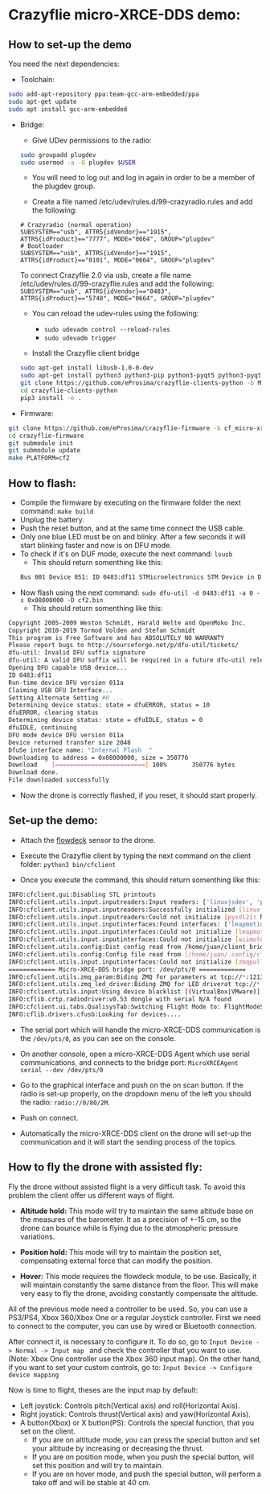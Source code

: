 # Crazyflie micro-XRCE-DDS demo:

## How to set-up the demo

You need the next dependencies:

- Toolchain:
```bash
sudo add-apt-repository ppa:team-gcc-arm-embedded/ppa
sudo apt-get update
sudo apt install gcc-arm-embedded
```

- Bridge:
  - Give UDev permissions to the radio:
  ```bash
  sudo groupadd plugdev
  sudo usermod -a -G plugdev $USER
  ```
  - You will need to log out and log in again in order to be a member of the plugdev group.

  - Create a file named /etc/udev/rules.d/99-crazyradio.rules and add the following:
  ```
  # Crazyradio (normal operation)
  SUBSYSTEM=="usb", ATTRS{idVendor}=="1915", ATTRS{idProduct}=="7777", MODE="0664", GROUP="plugdev"
  # Bootloader
  SUBSYSTEM=="usb", ATTRS{idVendor}=="1915", ATTRS{idProduct}=="0101", MODE="0664", GROUP="plugdev"
  ```
  To connect Crazyflie 2.0 via usb, create a file name /etc/udev/rules.d/99-crazyflie.rules and add the following:
  ```SUBSYSTEM=="usb", ATTRS{idVendor}=="0483", ATTRS{idProduct}=="5740", MODE="0664", GROUP="plugdev"```
  - You can reload the udev-rules using the following:
    - `sudo udevadm control --reload-rules`
    - `sudo udevadm trigger`

  - Install the Crazyflie client bridge
  ```bash
  sudo apt-get install libusb-1.0-0-dev
  sudo apt-get install python3 python3-pip python3-pyqt5 python3-pyqt5.qtsvg
  git clone https://github.com/eProsima/crazyflie-clients-python -b Micro-XRCE-DDS_Bridge
  cd crazyflie-clients-python
  pip3 install -e .
  ```

- Firmware:
```bash
git clone https://github.com/eProsima/crazyflie-firmware -b cf_micro-xrce-dds
cd crazyflie-firmware
git submodule init
git submodule update
make PLATFORM=cf2
```

## How to flash:

- Compile the firmware by executing on the firmware folder the next command:
`make build`
- Unplug the battery.
- Push the reset button, and at the same time connect the USB cable.
- Only one blue LED must be on and blinky. After a few seconds it will start blinking faster and now is on DFU mode.
- To check if it's on DUF mode, execute the next command: `lsusb`
  - This should return somenthing like this:
  ```bash
  Bus 001 Device 051: ID 0483:df11 STMicroelectronics STM Device in DFU Mode
  ```
- Now flash using the next command: ``sudo dfu-util -d 0483:df11 -a 0 -s 0x08000000 -D cf2.bin``
  - This should return somenthing like this:
```bash
Copyright 2005-2009 Weston Schmidt, Harald Welte and OpenMoko Inc.
Copyright 2010-2019 Tormod Volden and Stefan Schmidt
This program is Free Software and has ABSOLUTELY NO WARRANTY
Please report bugs to http://sourceforge.net/p/dfu-util/tickets/
dfu-util: Invalid DFU suffix signature
dfu-util: A valid DFU suffix will be required in a future dfu-util release!!!
Opening DFU capable USB device...
ID 0483:df11
Run-time device DFU version 011a
Claiming USB DFU Interface...
Setting Alternate Setting #0 ...
Determining device status: state = dfuERROR, status = 10
dfuERROR, clearing status
Determining device status: state = dfuIDLE, status = 0
dfuIDLE, continuing
DFU mode device DFU version 011a
Device returned transfer size 2048
DfuSe interface name: "Internal Flash  "
Downloading to address = 0x08000000, size = 350776
Download	[=========================] 100%       350776 bytes
Download done.
File downloaded successfully
```
- Now the drone is correctly flashed, if you reset, it should start properly.

## Set-up the demo:

- Attach the [flowdeck](https://www.bitcraze.io/flow-deck-v2/) sensor to the drone.

- Execute the Crazyflie client by typing the next command on the client folder: `python3 bin/cfclient`

- Once you execute the command, this should return somenthing like this:
```bash
INFO:cfclient.gui:Disabling STL printouts
INFO:cfclient.utils.input.inputreaders:Input readers: ['linuxjsdev', 'pysdl2']
INFO:cfclient.utils.input.inputreaders:Successfully initialized [linuxjsdev]
INFO:cfclient.utils.input.inputreaders:Could not initialize [pysdl2]: No SDL2 support on Linux
INFO:cfclient.utils.input.inputinterfaces:Found interfaces: ['leapmotion', 'wiimote', 'zmqpull']
INFO:cfclient.utils.input.inputinterfaces:Could not initialize [leapmotion]: Leap Motion library probably not installed (No module named 'leapsdk')
INFO:cfclient.utils.input.inputinterfaces:Could not initialize [wiimote]: Missing cwiid (wiimote) driver No module named 'cwiid'
INFO:cfclient.utils.config:Dist config read from /home/juan/client_bridge/crazyflie-clients-python/src/cfclient/configs/config.json
INFO:cfclient.utils.config:Config file read from [/home/juan/.config/cfclient/config.json]
INFO:cfclient.utils.input.inputinterfaces:Could not initialize [zmqpull]: ZMQ input disabled in config file
============= Micro-XRCE-DDS bridge port: /dev/pts/0 =============
INFO:cfclient.utils.zmq_param:Biding ZMQ for parameters at tcp://*:1213
INFO:cfclient.utils.zmq_led_driver:Biding ZMQ for LED driverat tcp://*:1214
INFO:cfclient.utils.input:Using device blacklist [(VirtualBox|VMware)]
INFO:cflib.crtp.radiodriver:v0.53 dongle with serial N/A found
INFO:cfclient.ui.tabs.QualisysTab:Switching Flight Mode to: FlightModeStates.DISCONNECTED
INFO:cflib.drivers.cfusb:Looking for devices....
```
- The serial port which will handle the micro-XRCE-DDS communication is the `/dev/pts/0`, as you can see on the console.

- On another console, open a micro-XRCE-DDS Agent which use serial communications, and connects to the bridge port: `MicroXRCEAgent serial --dev /dev/pts/0`

- Go to the graphical interface and push on the on scan button. If the radio is set-up properly, on the dropdown menu of the left you should the radio: `radio://0/80/2M`.

- Push on connect.

- Automatically the micro-XRCE-DDS client on the drone will set-up the communication and it will start the sending process of the topics.

## How to fly the drone with assisted fly:

Fly the drone without assisted flight is a very difficult task. To avoid this problem the client offer us different ways of flight.
- **Altitude hold:** This mode will try to maintain the same altitude base on the measures of the barometer. It as a precision of +-15 cm, so the drone can bounce while is flying due to the atmospheric pressure variations.

- **Position hold:** This mode will try to maintain the position set, compensating external force that can modify the position.

- **Hover:** This mode requires the flowdeck module, to be use. Basically, it will maintain constantly the same distance from the floor. This will make very easy to fly the drone, avoiding constantly compensate the altitude.

All of the previous mode need a controller to be used. So, you can use a PS3/PS4, Xbox 360/Xbox One or a regular Joystick controller. First we need to connect to the computer, you can use by wired or Bluetooth connection.

After connect it, is necessary to configure it. To do so, go to `Input Device -> Normal -> Input map ` and check the controller that you want to use. (Note: Xbox One controller use the Xbox 360 input map).
On the other hand, if you want to set your custom controls, go to: `Input Device -> Configure device mapping`

Now is time to flight, theses are the input map by default:
- Left joystick: Controls pitch(Vertical axis) and roll(Horizontal Axis).
- Right joystick: Controls thrust(Vertical axis)  and yaw(Horizontal Axis).
- A button(Xbox) or X button(PS): Controls the special function, that you set on the client.
  - If you are on altitude mode, you can press the special button and set your altitude by increasing or decreasing the thrust.
  - If you are on position mode, when you push the special button, will set this position and will try to maintain.
  - If you are on hover mode, and push the special button, will perform a take off and will be stable at 40 cm.
